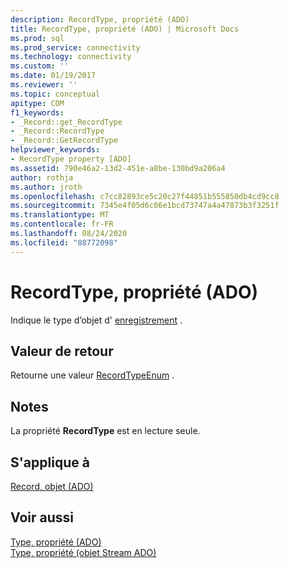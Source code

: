 ```yaml
---
description: RecordType, propriété (ADO)
title: RecordType, propriété (ADO) | Microsoft Docs
ms.prod: sql
ms.prod_service: connectivity
ms.technology: connectivity
ms.custom: ''
ms.date: 01/19/2017
ms.reviewer: ''
ms.topic: conceptual
apitype: COM
f1_keywords:
- _Record::get_RecordType
- _Record::RecordType
- _Record::GetRecordType
helpviewer_keywords:
- RecordType property [ADO]
ms.assetid: 790e46a2-13d2-451e-a8be-130bd9a206a4
author: rothja
ms.author: jroth
ms.openlocfilehash: c7cc82893ce5c20c27f44851b555850db4cd9cc8
ms.sourcegitcommit: 7345e4f05d6c06e1bcd73747a4a47873b3f3251f
ms.translationtype: MT
ms.contentlocale: fr-FR
ms.lasthandoff: 08/24/2020
ms.locfileid: "88772098"
---
```

# <a name="recordtype-property-ado"></a>RecordType, propriété (ADO)
Indique le type d’objet d' [enregistrement](./record-object-ado.md) .  
  
## <a name="return-value"></a>Valeur de retour  
 Retourne une valeur [RecordTypeEnum](./recordtypeenum.md) .  
  
## <a name="remarks"></a>Notes  
 La propriété **RecordType** est en lecture seule.  
  
## <a name="applies-to"></a>S'applique à  
 [Record, objet (ADO)](./record-object-ado.md)  
  
## <a name="see-also"></a>Voir aussi  
 [Type, propriété (ADO)](./type-property-ado.md)   
 [Type, propriété (objet Stream ADO)](./type-property-ado-stream.md)